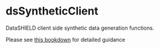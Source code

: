 # dsSyntheticClient
DataSHIELD client side synthetic data generation functions.

Please see [this bookdown](https://tombisho.github.io/synthetic_bookdown/) for detailed guidance 
